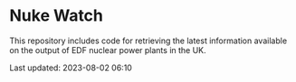 # Nuke Watch

This repository includes code for retrieving the latest information available on the output of EDF nuclear power plants in the UK.

Last updated: 2023-08-02 06:10